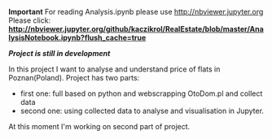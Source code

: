 <b>Important</b>
For reading Analysis.ipynb please use http://nbviewer.jupyter.org 
<br>
Please click: <b>http://nbviewer.jupyter.org/github/kaczikrol/RealEstate/blob/master/AnalysisNotebook.ipynb?flush_cache=true</b>

<b><i>Project is still in development</b></i>

In this project I want to analyse and understand price of flats in Poznan(Poland). 
Project has two parts:
- first one: full based on python and webscrapping OtoDom.pl and collect data
- second one: using collected data to analyse and visualisation in Jupyter.

At this moment I'm working on second part of project. 
